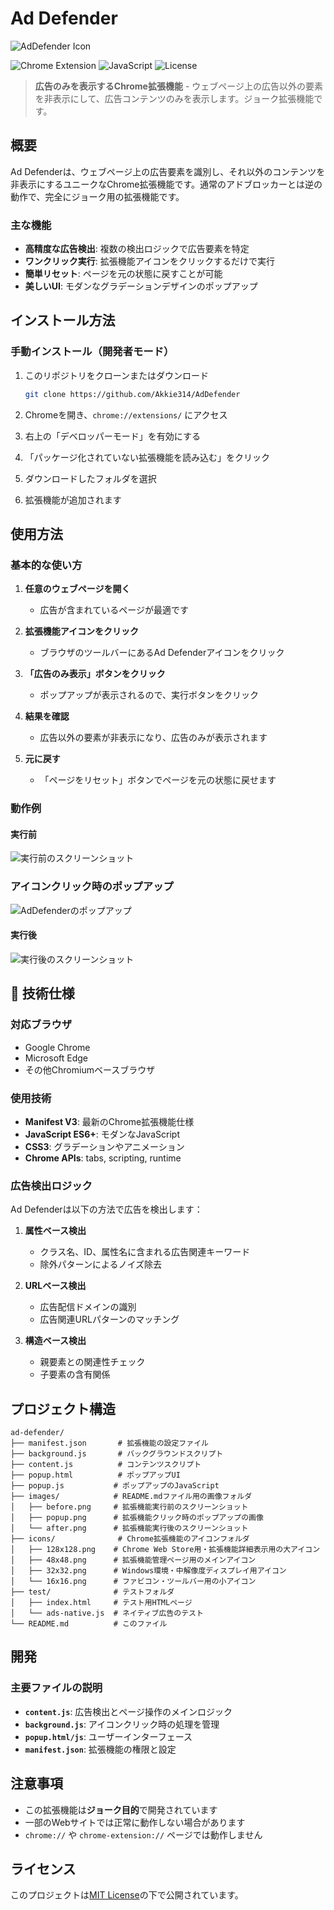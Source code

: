 # Ad Defender
![AdDefender Icon](./icons/128x128.png)

![Chrome Extension](https://img.shields.io/badge/Chrome-Extension-blue?style=for-the-badge&logo=google-chrome)
![JavaScript](https://img.shields.io/badge/JavaScript-ES6+-yellow?style=for-the-badge&logo=javascript)
![License](https://img.shields.io/badge/License-MIT-green?style=for-the-badge)

> **広告のみを表示するChrome拡張機能** - ウェブページ上の広告以外の要素を非表示にして、広告コンテンツのみを表示します。ジョーク拡張機能です。

## 概要

Ad Defenderは、ウェブページ上の広告要素を識別し、それ以外のコンテンツを非表示にするユニークなChrome拡張機能です。通常のアドブロッカーとは逆の動作で、完全にジョーク用の拡張機能です。

### 主な機能

- **高精度な広告検出**: 複数の検出ロジックで広告要素を特定
- **ワンクリック実行**: 拡張機能アイコンをクリックするだけで実行
- **簡単リセット**: ページを元の状態に戻すことが可能
- **美しいUI**: モダンなグラデーションデザインのポップアップ

## インストール方法


### 手動インストール（開発者モード）

1. このリポジトリをクローンまたはダウンロード
   ```bash
   git clone https://github.com/Akkie314/AdDefender
   ```

2. Chromeを開き、`chrome://extensions/` にアクセス

3. 右上の「デベロッパーモード」を有効にする

4. 「パッケージ化されていない拡張機能を読み込む」をクリック

5. ダウンロードしたフォルダを選択

6. 拡張機能が追加されます

## 使用方法

### 基本的な使い方

1. **任意のウェブページを開く**
   - 広告が含まれているページが最適です

2. **拡張機能アイコンをクリック**
   - ブラウザのツールバーにあるAd Defenderアイコンをクリック

3. **「広告のみ表示」ボタンをクリック**
   - ポップアップが表示されるので、実行ボタンをクリック

4. **結果を確認**
   - 広告以外の要素が非表示になり、広告のみが表示されます

5. **元に戻す**
   - 「ページをリセット」ボタンでページを元の状態に戻せます

### 動作例
#### 実行前
![実行前のスクリーンショット](./images/before.png)

### アイコンクリック時のポップアップ
![AdDefenderのポップアップ](./images/popup.png)

#### 実行後
![実行後のスクリーンショット](./images/after.png)

## 🔧 技術仕様

### 対応ブラウザ
- Google Chrome
- Microsoft Edge
- その他Chromiumベースブラウザ

### 使用技術
- **Manifest V3**: 最新のChrome拡張機能仕様
- **JavaScript ES6+**: モダンなJavaScript
- **CSS3**: グラデーションやアニメーション
- **Chrome APIs**: tabs, scripting, runtime

### 広告検出ロジック

Ad Defenderは以下の方法で広告を検出します：

1. **属性ベース検出**
   - クラス名、ID、属性名に含まれる広告関連キーワード
   - 除外パターンによるノイズ除去

2. **URLベース検出**
   - 広告配信ドメインの識別
   - 広告関連URLパターンのマッチング

3. **構造ベース検出**
   - 親要素との関連性チェック
   - 子要素の含有関係

## プロジェクト構造

```
ad-defender/
├── manifest.json       # 拡張機能の設定ファイル
├── background.js       # バックグラウンドスクリプト
├── content.js          # コンテンツスクリプト
├── popup.html          # ポップアップUI
├── popup.js           # ポップアップのJavaScript
├── images/            # README.mdファイル用の画像フォルダ
│   ├── before.png     # 拡張機能実行前のスクリーンショット
│   ├── popup.png      # 拡張機能クリック時のポップアップの画像
│   └── after.png      # 拡張機能実行後のスクリーンショット
├── icons/              # Chrome拡張機能のアイコンフォルダ
│   ├── 128x128.png    # Chrome Web Store用・拡張機能詳細表示用の大アイコン
│   ├── 48x48.png      # 拡張機能管理ページ用のメインアイコン
│   ├── 32x32.png      # Windows環境・中解像度ディスプレイ用アイコン
│   └── 16x16.png      # ファビコン・ツールバー用の小アイコン
├── test/              # テストフォルダ
│   ├── index.html     # テスト用HTMLページ
│   └── ads-native.js  # ネイティブ広告のテスト
└── README.md          # このファイル
```

## 開発

### 主要ファイルの説明

- **`content.js`**: 広告検出とページ操作のメインロジック
- **`background.js`**: アイコンクリック時の処理を管理
- **`popup.html/js`**: ユーザーインターフェース
- **`manifest.json`**: 拡張機能の権限と設定


## 注意事項

- この拡張機能は**ジョーク目的**で開発されています
- 一部のWebサイトでは正常に動作しない場合があります
- `chrome://` や `chrome-extension://` ページでは動作しません


## ライセンス

このプロジェクトは[MIT License](LICENSE)の下で公開されています。
